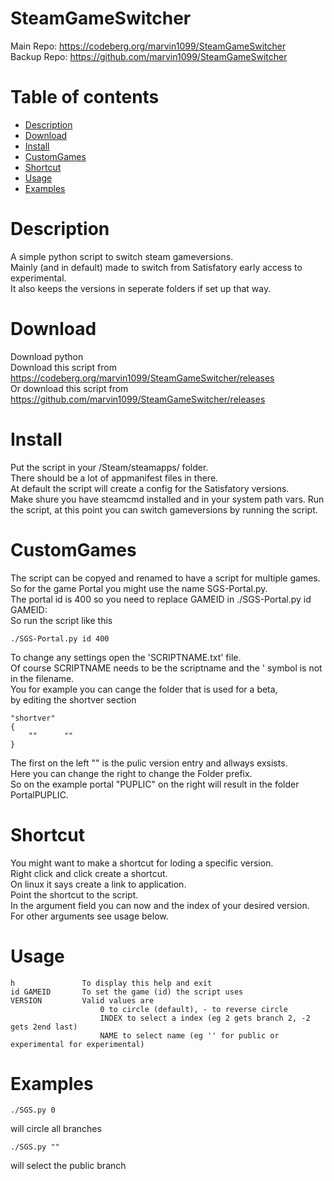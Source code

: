 # SteamGameSwitcher
Main Repo: https://codeberg.org/marvin1099/SteamGameSwitcher  
Backup Repo: https://github.com/marvin1099/SteamGameSwitcher  

# Table of contents
- [Description](#description)  
- [Download](#download)  
- [Install](#install)  
- [CustomGames](#customgames)  
- [Shortcut](#shortcut)  
- [Usage](#usage)  
- [Examples](#examples)
  
# Description
A simple python script to switch steam gameversions.  
Mainly (and in default) made to switch from Satisfatory early access to experimental.  
It also keeps the versions in seperate folders if set up that way.  

# Download
Download python  
Download this script from  
https://codeberg.org/marvin1099/SteamGameSwitcher/releases  
Or download this script from  
https://github.com/marvin1099/SteamGameSwitcher/releases  

# Install
Put the script in your /Steam/steamapps/ folder.  
There should be a lot of appmanifest files in there.  
At default the script will create a config for the Satisfatory versions.  
Make shure you have steamcmd installed and in your system path vars.
Run the script, at this point you can switch gameversions by running the script.

# CustomGames
The script can be copyed and renamed to have a script for multiple games.  
So for the game Portal you might use the name SGS-Portal.py.  
The portal id is 400 so you need to replace GAMEID in ./SGS-Portal.py id GAMEID:  
So run the script like this

    ./SGS-Portal.py id 400
To change any settings open the 'SCRIPTNAME.txt' file.  
Of course SCRIPTNAME needs to be the scriptname and the ' symbol is not in the filename.   
You for example you can cange the folder that is used for a beta,  
by editing the shortver section

    "shortver"
    {
	    ""		"" 
    }
The first on the left "" is the pulic version entry and allways exsists.  
Here you can change the right to change the Folder prefix.  
So on the example portal "PUPLIC" on the right will result in the folder PortalPUPLIC.  

# Shortcut
You might want to make a shortcut for loding a specific version.  
Right click and click create a shortcut.  
On linux it says create a link to application.  
Point the shortcut to the script.   
In the argument field you can now and the index of your desired version.  
For other arguments see usage below.  

# Usage
    h               To display this help and exit
    id GAMEID       To set the game (id) the script uses
    VERSION         Valid values are
                        0 to circle (default), - to reverse circle
                        INDEX to select a index (eg 2 gets branch 2, -2 gets 2end last)
                        NAME to select name (eg '' for public or experimental for experimental)

# Examples
    ./SGS.py 0
will circle all branches

    ./SGS.py ""
will select the public branch

